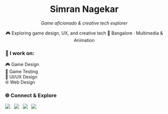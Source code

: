 <h1 align="center">Simran Nagekar</h1>

<p align="center"><i>Game aficionado & creative tech explorer</i></p>
<p align="center">
  🎮 Exploring game design, UX, and creative tech  
  📍 Bangalore · Multimedia & Animation
</p>

### 🎯 I work on:

🎮 Game Design  
🧪 Game Testing  
🎨 UI/UX Design  
🌐 Web Design

### 🌐 Connect & Explore

<p>
  <a href="https://www.behance.net/simrannagekar" target="_blank" style="text-decoration: none;">
    <img src="https://img.shields.io/badge/Behance-111111?style=for-the-badge&logo=behance&logoColor=white" />
  </a>
  &nbsp;
  <a href="https://www.linkedin.com/in/simransn/" target="_blank" style="text-decoration: none;">
    <img src="https://img.shields.io/badge/LinkedIn-111111?style=for-the-badge&logo=linkedin&logoColor=white" />
  </a>
  &nbsp;
  <a href="https://github.com/breeze-sn" target="_blank" style="text-decoration: none;">
    <img src="https://img.shields.io/badge/GitHub-111111?style=for-the-badge&logo=github&logoColor=white" />
  </a>
  &nbsp;
  <a href="https://bento.me/breezee" target="_blank" style="text-decoration: none;">
    <img src="https://img.shields.io/badge/Bento-111111?style=for-the-badge&logo=bento&logoColor=white" />
  </a>
</p>

